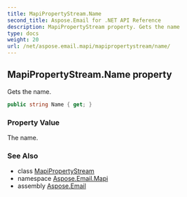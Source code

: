 ```yaml
---
title: MapiPropertyStream.Name
second_title: Aspose.Email for .NET API Reference
description: MapiPropertyStream property. Gets the name
type: docs
weight: 20
url: /net/aspose.email.mapi/mapipropertystream/name/
---
```

## MapiPropertyStream.Name property

Gets the name.

```csharp
public string Name { get; }
```

### Property Value

The name.

### See Also

* class [MapiPropertyStream](../)
* namespace [Aspose.Email.Mapi](../../mapipropertystream/)
* assembly [Aspose.Email](../../../)


